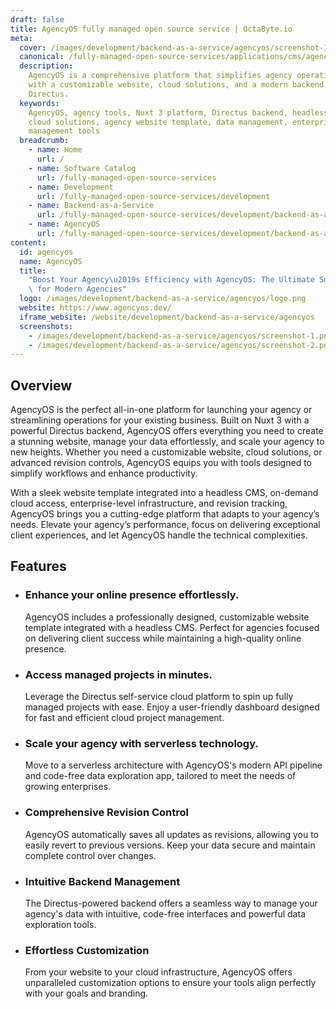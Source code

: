 ```yaml
---
draft: false
title: AgencyOS fully managed open source service | OctaByte.io
meta:
  cover: /images/development/backend-as-a-service/agencyos/screenshot-1.png
  canonical: /fully-managed-open-source-services/applications/cms/agencyos
  description:
    AgencyOS is a comprehensive platform that simplifies agency operations
    with a customizable website, cloud solutions, and a modern backend powered by
    Directus.
  keywords:
    AgencyOS, agency tools, Nuxt 3 platform, Directus backend, headless CMS,
    cloud solutions, agency website template, data management, enterprise cloud, agency
    management tools
  breadcrumb:
    - name: Home
      url: /
    - name: Software Catalog
      url: /fully-managed-open-source-services
    - name: Development
      url: /fully-managed-open-source-services/development
    - name: Backend-as-a-Service
      url: /fully-managed-open-source-services/development/backend-as-a-service
    - name: AgencyOS
      url: /fully-managed-open-source-services/development/backend-as-a-service/agencyos
content:
  id: agencyos
  name: AgencyOS
  title:
    "Boost Your Agency\u2019s Efficiency with AgencyOS: The Ultimate Solution\
    \ for Modern Agencies"
  logo: /images/development/backend-as-a-service/agencyos/logo.png
  website: https://www.agencyos.dev/
  iframe_website: /website/development/backend-as-a-service/agencyos
  screenshots:
    - /images/development/backend-as-a-service/agencyos/screenshot-1.png
    - /images/development/backend-as-a-service/agencyos/screenshot-2.png
---
```


## Overview

AgencyOS is the perfect all-in-one platform for launching your agency or streamlining operations for your existing business. Built on Nuxt 3 with a powerful Directus backend, AgencyOS offers everything you need to create a stunning website, manage your data effortlessly, and scale your agency to new heights. Whether you need a customizable website, cloud solutions, or advanced revision controls, AgencyOS equips you with tools designed to simplify workflows and enhance productivity.

With a sleek website template integrated into a headless CMS, on-demand cloud access, enterprise-level infrastructure, and revision tracking, AgencyOS brings you a cutting-edge platform that adapts to your agency’s needs. Elevate your agency’s performance, focus on delivering exceptional client experiences, and let AgencyOS handle the technical complexities.

## Features

- ### Enhance your online presence effortlessly.

  AgencyOS includes a professionally designed, customizable website template integrated with a headless CMS. Perfect for agencies focused on delivering client success while maintaining a high-quality online presence.

- ### Access managed projects in minutes.

  Leverage the Directus self-service cloud platform to spin up fully managed projects with ease. Enjoy a user-friendly dashboard designed for fast and efficient cloud project management.

- ### Scale your agency with serverless technology.

  Move to a serverless architecture with AgencyOS's modern API pipeline and code-free data exploration app, tailored to meet the needs of growing enterprises.

- ### Comprehensive Revision Control

  AgencyOS automatically saves all updates as revisions, allowing you to easily revert to previous versions. Keep your data secure and maintain complete control over changes.

- ### Intuitive Backend Management

  The Directus-powered backend offers a seamless way to manage your agency's data with intuitive, code-free interfaces and powerful data exploration tools.

- ### Effortless Customization

  From your website to your cloud infrastructure, AgencyOS offers unparalleled customization options to ensure your tools align perfectly with your goals and branding.
